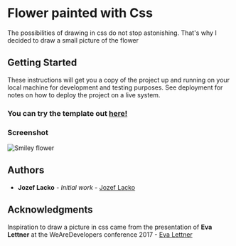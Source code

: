 # Flower painted with Css

The possibilities of drawing in css do not stop astonishing. That's why I decided to draw a small picture of the flower

## Getting Started

These instructions will get you a copy of the project up and running on your local machine for development and testing purposes. See deployment for notes on how to deploy the project on a live system.


### You can try the template out <a href='https://rawgit.com/opam/CssPicture/master/index.html'>here!</a>

### Screenshot
<p style='max-width:360px;'>
	<img src="https://rawgit.com/opam/CssPicture/master/img/index.png" alt="Smiley flower">
</p> 

## Authors

* **Jozef Lacko** - *Initial work* - [Jozef Lacko](https://www.jozeflacko.com)

## Acknowledgments

Inspiration to draw a picture in css came from the presentation of **Eva Lettner** at the WeAreDevelopers conference 2017 - [Eva Lettner](https://www.youtube.com/watch?v=k8JD1A9uVaM)
